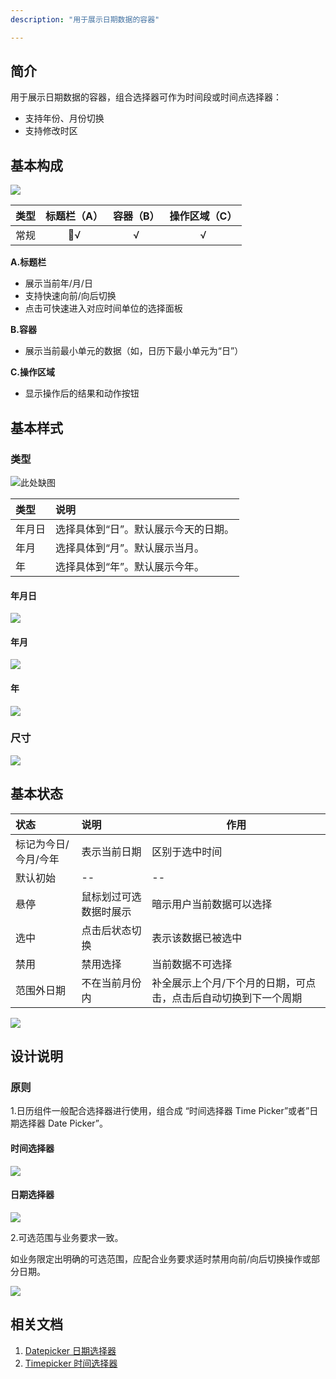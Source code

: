 ```yaml
---
description: "用于展示日期数据的容器"

---
```


<!--副标题具体写法见源代码模式-->

## 简介

用于展示日期数据的容器，组合选择器可作为时间段或时间点选择器：

- 支持年份、月份切换
- 支持修改时区

## 基本构成

![](../../../images/Calendar/构成.png)

<!--图片存储路径为images下新建元素名文件夹，例/images/Name/pic.png-->

| 类型 | 标题栏（A） | 容器（B） | 操作区域（C） |
| :--: | :---------: | :-------: | :-----------: |
| 常规 |      √      |     √     |       √       |

**A.标题栏**

- 展示当前年/月/日
- 支持快速向前/向后切换
- 点击可快速进入对应时间单位的选择面板

**B.容器**

- 展示当前最小单元的数据（如，日历下最小单元为“日”）

**C.操作区域**

- 显示操作后的结果和动作按钮

  

## 基本样式

### 类型

![此处缺图]()

<!--图片存储路径为images下新建元素名文件夹，例/images/Name/pic.png-->

| 类型   | 说明                                 |
| :----- | :----------------------------------- |
| 年月日 | 选择具体到“日”。默认展示今天的日期。 |
| 年月   | 选择具体到“月”。默认展示当月。       |
| 年     | 选择具体到“年”。默认展示今年。       |

#### 年月日

![](../../../images/Calendar/常规样式-年月日.png)

#### 年月

![](../../../images/Calendar/常规样式-年月.png)

#### 年

![](../../../images/Calendar/常规样式-年.png)

### 尺寸

![](../../../images/Calendar/尺寸.png)



## 基本状态

| 状态                 | 说明                   | 作用                                                         |
| :------------------- | :--------------------- | ------------------------------------------------------------ |
| 标记为今日/今月/今年 | 表示当前日期           | 区别于选中时间                                               |
| 默认初始             | --                     | --                                                           |
| 悬停                 | 鼠标划过可选数据时展示 | 暗示用户当前数据可以选择                                     |
| 选中                 | 点击后状态切换         | 表示该数据已被选中                                           |
| 禁用                 | 禁用选择               | 当前数据不可选择                                             |
| 范围外日期           | 不在当前月份内         | 补全展示上个月/下个月的日期，可点击，点击后自动切换到下一个周期 |

![](../../../images/Calendar/基本状态.png)



## 设计说明

### 原则

1.日历组件一般配合选择器进行使用，组合成 “时间选择器 Time Picker”或者”日期选择器 Date Picker”。

#### 时间选择器

![](../../../images/Calendar/时间选择器.png)

#### 日期选择器

![](../../../images/Calendar/日期选择器.png)

2.可选范围与业务要求一致。

如业务限定出明确的可选范围，应配合业务要求适时禁用向前/向后切换操作或部分日期。

![](../../../images/Calendar/向后切换操作或部分日期.png)

<!--

## 主题

| 内容 | 值           | 默认值  |
| :--- | :----------- | :------ |
| icon | icon/nothing | nothing |
| icon | icon/nothing | nothing |

-->

## 相关文档
1. [Datepicker 日期选择器](https://www.ucloud.cn)
2. [Timepicker 时间选择器](https://www.ucloud.cn)
